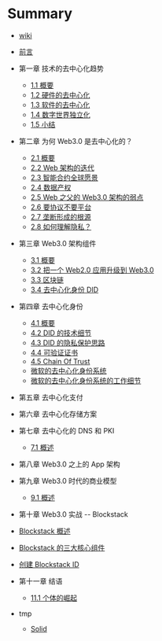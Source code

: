 # Summary

* [wiki](README.md)
* [前言](intro.md)
* 第一章 技术的去中心化趋势
  * [1.1 概要](01-tech/intro.md)
  * [1.2 硬件的去中心化](01-tech/hardware.md)
  * [1.3 软件的去中心化](01-tech/opensource.md)
  * [1.4 数字世界独立化](01-tech/decouple.md)
  * [1.5 小结]()

* 第二章 为何 Web3.0 是去中心化的？
  * [2.1 概要](02-web3/intro.md)
  * [2.2 Web 架构的迭代](02-web3/history.md)
  * [2.3 智能合约全球愿景](02-web3/smart-c.md)
  * [2.4 数据产权](02-web3/own-data.md)
  * [2.5 Web 之父的 Web3.0 架构的弱点](02-web3/lee.md)
  * [2.6 要协议不要平台](02-web3/p-n-p.md)
  * [2.7 垄断形成的根源](02-web3/monoply.md)
  * [2.8 如何理解隐私？](02-web3/crypto.md)

* 第三章 Web3.0 架构组件
  * [3.1 概要](03-comp/intro.md)
  * [3.2 把一个 Web2.0 应用升级到 Web3.0](03-comp/upgrade.md)
  * [3.3 区块链](03-comp/chain.md)
  * [3.4 去中心化身份 DID](03-comp/did.md)

* 第四章 去中心化身份
  * [4.1 概要](04-did/intro.md)
  * [4.2 DID 的技术细节](04-did/details.md)
  * [4.3 DID 的隐私保护思路](04-did/privacy.md)
  * [4.4 可验证证书](04-did/vc.md)
  * [4.5 Chain Of Trust](04-did/cot.md)
  * [微软的去中心化身份系统](04-did/micro.md)
  * [微软的去中心化身份系统的工作细节](04-did/get.md)

* 第五章 去中心化支付

* 第六章 去中心化存储方案

* 第七章 去中心化的 DNS 和 PKI
  * [7.1 概述](07-pki/intro.md)

* 第八章 Web3.0 之上的 App 架构

* 第九章 Web3.0 时代的商业模型
  * [9.1 概述](09-model/intro.md)

* 第十章 Web3.0 实战 -- Blockstack
 * [Blockstack 概述](10-blsk/bs-intro.md)
 * [Blockstack 的三大核心组件](10-blsk/three.md)
 * [创建 Blockstack ID]()
* 第十一章 结语
  * [11.1 个体的崛起](11-end/individual.md)


* tmp
  * [Solid](solid.md)
